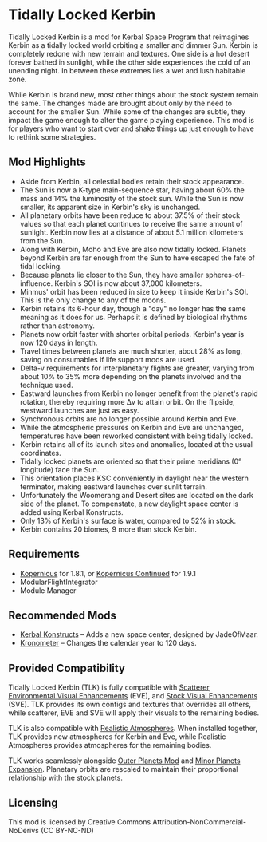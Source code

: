 ﻿# Tidally Locked Kerbin

Tidally Locked Kerbin is a mod for Kerbal Space Program that reimagines Kerbin as a tidally locked world orbiting a smaller and dimmer Sun. Kerbin is completely redone with new terrain and textures.  One side is a hot desert forever bathed in sunlight, while the other side experiences the cold of an unending night. In between these extremes lies a wet and lush habitable zone.

While Kerbin is brand new, most other things about the stock system remain the same. The changes made are brought about only by the need to account for the smaller Sun. While some of the changes are subtle, they impact the game enough to alter the game playing experience. This mod is for players who want to start over and shake things up just enough to have to rethink some strategies.

## Mod Highlights

  * Aside from Kerbin, all celestial bodies retain their stock appearance.
  * The Sun is now a K-type main-sequence star, having about 60% the mass and 14% the luminosity of the stock sun. While the Sun is now smaller, its apparent size in Kerbin's sky is unchanged.
  * All planetary orbits have been reduce to about 37.5% of their stock values so that each planet continues to receive the same amount of sunlight. Kerbin now lies at a distance of about 5.1 million kilometers from the Sun.
  * Along with Kerbin, Moho and Eve are also now tidally locked. Planets beyond Kerbin are far enough from the Sun to have escaped the fate of tidal locking.
  * Because planets lie closer to the Sun, they have smaller spheres-of-influence. Kerbin's SOI is now about 37,000 kilometers.
  * Minmus' orbit has been reduced in size to keep it inside Kerbin's SOI. This is the only change to any of the moons.
  * Kerbin retains its 6-hour day, though a "day" no longer has the same meaning as it does for us. Perhaps it is defined by biological rhythms rather than astronomy.
  * Planets now orbit faster with shorter orbital periods. Kerbin's year is now 120 days in length.
  * Travel times between planets are much shorter, about 28% as long, saving on consumables if life support mods are used.
  * Delta-v requirements for interplanetary flights are greater, varying from about 10% to 35% more depending on the planets involved and the technique used.
  * Eastward launches from Kerbin no longer benefit from the planet's rapid rotation, thereby requiring more Δv to attain orbit. On the flipside, westward launches are just as easy.
  * Synchronous orbits are no longer possible around Kerbin and Eve.
  * While the atmospheric pressures on Kerbin and Eve are unchanged, temperatures have been reworked consistent with being tidally locked.
  * Kerbin retains all of its launch sites and anomalies, located at the usual coordinates.
  * Tidally locked planets are oriented so that their prime meridians (0° longitude) face the Sun.
  * This orientation places KSC conveniently in daylight near the western terminator, making eastward launches over sunlit terrain.
  * Unfortunately the Woomerang and Desert sites are located on the dark side of the planet. To compenstate, a new daylight space center is added using Kerbal Konstructs.
  * Only 13% of Kerbin's surface is water, compared to 52% in stock.
  * Kerbin contains 20 biomes, 9 more than stock Kerbin.

## Requirements

  * [Kopernicus](https://github.com/Kopernicus/Kopernicus/releases/tag/release-1.8.1-1) for 1.8.1, or [Kopernicus Continued](https://github.com/prestja/Kopernicus/releases/) for 1.9.1
  * ModularFlightIntegrator
  * Module Manager

## Recommended Mods 
  * [Kerbal Konstructs](https://github.com/GER-Space/Kerbal-Konstructs/releases) – Adds a new space center, designed by JadeOfMaar.
  * [Kronometer](https://github.com/Kopernicus/Kronometer/releases) – Changes the calendar year to 120 days.

## Provided Compatibility

Tidally Locked Kerbin (TLK) is fully compatible with [Scatterer](https://spacedock.info/mod/141/scatterer), [Environmental Visual Enhancements](https://github.com/WazWaz/EnvironmentalVisualEnhancements/releases) (EVE), and [Stock Visual Enhancements](https://github.com/Galileo88/StockVisualEnhancements/releases) (SVE). TLK provides its own configs and textures that overrides all others, while scatterer, EVE and SVE will apply their visuals to the remaining bodies.

TLK is also compatible with [Realistic Atmospheres](https://github.com/OhioBob/Realistic-Atmospheres/releases). When installed together, TLK provides new atmospheres for Kerbin and Eve, while Realistic Atmospheres provides atmospheres for the remaining bodies.

TLK works seamlessly alongside [Outer Planets Mod](https://github.com/Poodmund/Outer-Planets-Mod/releases/) and [Minor Planets Expansion](https://spacedock.info/mod/2383/Minor%20Planets%20Expansion). Planetary orbits are rescaled to maintain their proportional relationship with the stock planets.

## Licensing

This mod is licensed by Creative Commons Attribution-NonCommercial-NoDerivs (CC BY-NC-ND)